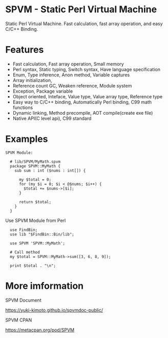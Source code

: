 # SPVM - Static Perl Virtual Machine

Static Perl Virtual Machine. Fast calculation, fast array operation, and easy C/C++ Binding.

# Features

* Fast calculation, Fast array operation, Small memory
* Perl syntax, Static typing, Switch syntax, Have language specification
* Enum, Type inference, Anon method, Variable captures
* Array initialization, 
* Reference count GC, Weaken reference, Module system
* Exception, Package variable
* Object oriented, Inteface, Value type, Value array type, Reference type
* Easy way to C/C++ binding, Automatically Perl binding, C99 math functions
* Dynamic linking, Method precompile, AOT compile(create exe file)
* Native API(C level api), C99 standard

# Examples

```
SPVM Module:

  # lib/SPVM/MyMath.spvm
  package SPVM::MyMath {
    sub sum : int ($nums : int[]) {
      
      my $total = 0;
      for (my $i = 0; $i < @$nums; $i++) {
        $total += $nums->[$i];
      }
      
      return $total;
    }
  }
```

Use SPVM Module from Perl

```
  use FindBin;
  use lib "$FindBin::Bin/lib";
  
  use SPVM 'SPVM::MyMath';
  
  # Call method
  my $total = SPVM::MyMath->sum([3, 6, 8, 9]);
  
  print $total . "\n";
```

# More imformation

SPVM Document

https://yuki-kimoto.github.io/spvmdoc-public/

SPVM CPAN

https://metacpan.org/pod/SPVM


